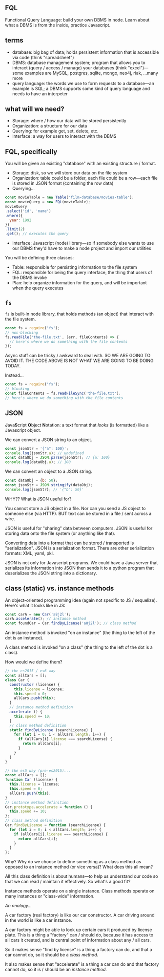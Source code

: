 ## FQL

Functional Query Language: build your own DBMS in node. Learn about what a DBMS is from the inside, practice Javascript.

## terms

- database: big bag of data; holds persistent information that is accessible via code (think "spreadsheet")
- DBMS: database management system; program that allows you to interact (query / access / manage) your databases (think "excel")—some examples are MySQL, postgres, sqlite, mongo, neo4j, riak, ...many more
- query language: the words we use to form requests to a database—an example is SQL; a DBMS supports some kind of query language and needs to have an interpeter

## what will we need?

- Storage: where / how our data will be stored persistently
- Organization: a structure for our data 
- Querying: for example get, set, delete, etc.
- Interface: a way for users to interact with the DBMS

## FQL, specifically

You will be given an existing "database" with an existing structure / format.

- Storage: disk, so we will store our data on the file system
- Organization: table could be a folder, each file could be a row—each file is stored in JSON format (containing the row data)
- Querying...

```js
const movieTable = new Table('film-database/movies-table');
const movieQuery = new FQL(movieTable);
movieQuery
.select('id', 'name')
.where({
  year: 1992
})
.limit(2)
.get(); // executes the query
```

- Interface: Javascript (node) library—so if somebody else wants to use our DBMS they'd have to make a node project and import our utilities

You will be defining three classes:

- Table: responsible for persisting information to the file system
- FQL: responsible for being the query interface, the thing that users of the DBMS invoke
- Plan: help organize information for the query, and will be important when the query executes

## `fs`

`fs` is built-in node library, that holds methods (an object) that interact with the file system.

```js
const fs = require('fs');
// non-blocking
fs.readFile('the-file.txt', (err, fileContents) => {
  // here's where we do something with the file contents
});
```

Async stuff can be tricky / awkward to deal with. SO WE ARE GOING TO AVOID IT. THE CODE ABOVE IS NOT WHAT WE ARE GOING TO BE DOING TODAY.

Instead...

```js
const fs = require('fs');
// blocking
const fileContents = fs.readFileSync('the-file.txt');
// here's where we do something with the file contents
```

## JSON

**J**ava**S**cript **O**bject **N**otation: a text format that *looks* (is formatted) like a Javascript object.

We can convert a JSON string to an object.

```js
const jsonStr = '{"a": 100}';
console.log(jsonStr.a); // undefined
const dataObj = JSON.parse(jsonStr); // {a: 100}
console.log(dataObj.a); // 100
```

We can convert an object to a JSON string.

```js
const dataObj = {b: 50};
const jsonStr = JSON.stringify(dataObj);
console.log(jsonStr); // '{"b": 50}'
```

WHY?? What is JSON useful for?

You cannot store a JS object in a file. Nor can you send a JS object to someone else (via HTTP). BUT text can be stored in a file / sent across a wire.

JSON is useful for "sharing" data between computers. JSON is useful for storing data onto the file system (or anything like that).

Converting data into a format that can be stored / transported is "serialization". JSON is a serialization format. There are other serialization formats: XML, yaml, pkl.

JSON is not only for Javascript programs. We could have a Java server that serializes its information into JSON then sends it to a python program that deserializes the JSON string into a dictionary.

## class (static) vs. instance methods

An object-oriented programming idea (again not specific to JS / sequelize). Here's what it looks like in JS:

```js
const carA = new Car('a8j2l');
carA.accelerate(); // instance method
const foundCar = Car.findByLicense('a8j2l'); // class method
```

An instance method is invoked "on an instance" (the thing to the left of the dot is an instance).

A class method is invoked "on a class" (the thing to the left of the dot is a class).

How would we define them?

```js
// the es2015 / es6 way
const allCars = [];
class Car {
  constructor (license) {
    this.license = license;
    this.speed = 0;
    allCars.push(this);
  }
  // instance method definition
  accelerate () {
    this.speed += 10;
  }
  // class method definition
  static findByLicense (searchLicense) {
    for (let i = 0; i < allCars.length; i++) {
      if (allCars[i].license === searchLicense) {
        return allCars[i];
      }
    }
  }
}
```

```js
// the es5 way (pre-es2015)...
const allCars = [];
function Car (license) {
  this.license = license;
  this.speed = 0;
  allCars.push(this);
}
// instance method definition
Car.prototype.accelerate = function () {
  this.speed += 10;
};
// class method definition
Car.findByLicense = function (searchLicense) {
  for (let i = 0; i < allCars.length; i++) {
    if (allCars[i].license === searchLicense) {
      return allCars[i];
    }
  }
};
```

Why? Why do we choose to define something as a class method as opposed to an instance method (or vice versa)? What does this all mean?

All this class definition is about humans—to help us understand our code so that we can read / maintain it effectively. So what's a good fit?

Instance methods operate on a single instance. Class methods operate on many instances or "class-wide" information.

*An analogy...*

A car factory (real factory) is like our car constructor. A car driving around in the world is like a car instance.

A car factory might be able to look up certain cars it produced by license plate. This is a thing a "factory" can / should do, because it has access to all cars it created, and is central point of information about any / all cars.

So it makes sense "find by license" is a thing a factory can do, and that a car cannot do, so it should be a *class method*.

It also makes sense that "accelerate" is a thing a car can do and that factory cannot do, so it is / should be an *instance method*.
